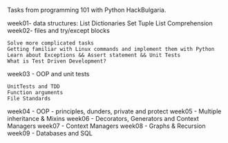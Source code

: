 Tasks from programming 101 with Python HackBulgaria.

week01- data structures:
    List
    Dictionaries
    Set
    Tuple
    List Comprehension
week02- files and try/except blocks

    Solve more complicated tasks
    Getting familiar with Linux commands and implement them with Python
    Learn about Exceptions && Assert statement && Unit Tests
    What is Test Driven Development?

week03 - OOP and unit tests

    UnitTests and TDD
    Function arguments
    File Standards
    
week04 - OOP - principles, dunders, private and protect
week05 - Multiple inheritance & Mixins
week06 - Decorators, Generators and Context Managers
week07 - Context Managers
week08 - Graphs & Recursion
week09 -  Databases and SQL



